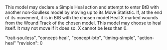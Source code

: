 This model may declare a Simple Heal action and attempt to enter BtB with another non-Soulless model by moving up to its Move Statistic.
If, at the end of its movement, it is in BtB with the chosen model Heal X marked wounds from the Wound Track of the chosen model.
This model may choose to heal itself.
It may not move if it does so.
X cannot be less than 0.

"trait-soulless", "concept-heal", "concept-btb", "timing-simple", "action-heal"
"revision": 0